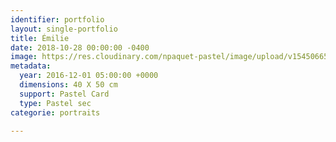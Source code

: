 ```yaml
---
identifier: portfolio
layout: single-portfolio
title: Émilie
date: 2018-10-28 00:00:00 -0400
image: https://res.cloudinary.com/npaquet-pastel/image/upload/v1545066598/%C3%89milie-40-X-50-cm-2015.jpg
metadata:
  year: 2016-12-01 05:00:00 +0000
  dimensions: 40 X 50 cm
  support: Pastel Card
  type: Pastel sec
categorie: portraits

---
```

